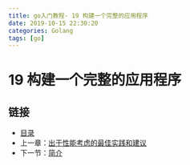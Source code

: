 ```yaml
---
title: go入门教程- 19 构建一个完整的应用程序   
date: 2019-10-15 22:30:20   
categories: Golang   
tags: [go]   
---
```

# 19 构建一个完整的应用程序

## 链接

- [目录](https://blog.zshipu.com/2019/10/15/golang/20191015/directory/)
- 上一章：[出于性能考虑的最佳实践和建议](file://18.11.md)
- 下一节：[简介](file://19.1.md)
